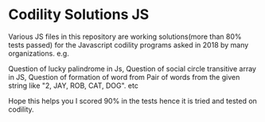 # Codility Solutions JS

Various JS files in this repository are working solutions(more than 80% tests passed) for the Javascript codility programs asked in 2018 by many organizations. e.g.

Question of lucky palindrome in Js,
Question of social circle transitive array in JS,
Question of formation of word from Pair of words from the given string like "2, JAY, ROB, CAT, DOG". etc

Hope this helps you I scored 90% in the tests hence it is tried and tested on codility.
